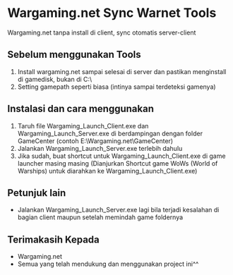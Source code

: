 # Wargaming.net Sync Warnet Tools

Wargaming.net tanpa install di client, sync otomatis server-client

## Sebelum menggunakan Tools

1. Install wargaming.net sampai selesai di server dan pastikan menginstall di gamedisk, bukan di C:\
2. Setting gamepath seperti biasa (intinya sampai terdeteksi gamenya)

## Instalasi dan cara menggunakan

1. Taruh file Wargaming_Launch_Client.exe dan Wargaming_Launch_Server.exe di berdampingan dengan folder GameCenter (contoh E:\Wargaming.net\GameCenter)
2. Jalankan Wargaming_Launch_Server.exe terlebih dahulu
3. Jika sudah, buat shortcut untuk Wargaming_Launch_Client.exe di game launcher masing masing (Dianjurkan Shortcut game WoWs (World of Warships) untuk diarahkan ke Wargaming_Launch_Client.exe)

## Petunjuk lain

- Jalankan Wargaming_Launch_Server.exe lagi bila terjadi kesalahan di bagian client maupun setelah memindah game foldernya

## Terimakasih Kepada

- Wargaming.net
- Semua yang telah mendukung dan menggunakan project ini^^
